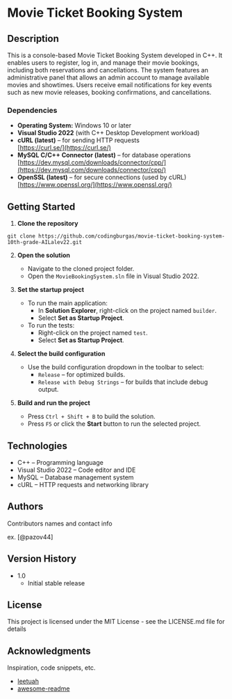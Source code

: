<h1>Movie Ticket Booking System</h1>
<p align = "center">
</p>

## Description

This is a console-based Movie Ticket Booking System developed in C++. It enables users to register, log in, and manage their movie bookings, including both reservations and cancellations. The system features an administrative panel that allows an admin account to manage available movies and showtimes. Users receive email notifications for key events such as new movie releases, booking confirmations, and cancellations.

### Dependencies

- **Operating System:** Windows 10 or later
- **Visual Studio 2022** (with C++ Desktop Development workload)
- **cURL (latest)** – for sending HTTP requests  
  [https://curl.se/](https://curl.se/)
- **MySQL C/C++ Connector (latest)** – for database operations  
  [https://dev.mysql.com/downloads/connector/cpp/](https://dev.mysql.com/downloads/connector/cpp/)
- **OpenSSL (latest)** – for secure connections (used by cURL)  
  [https://www.openssl.org/](https://www.openssl.org/)

## Getting Started

1. **Clone the repository**

```
git clone https://github.com/codingburgas/movie-ticket-booking-system-10th-grade-AILalev22.git
```

2. **Open the solution**  
   - Navigate to the cloned project folder.  
   - Open the `MovieBookingSystem.sln` file in Visual Studio 2022.

3. **Set the startup project**  
   - To run the main application:  
     - In **Solution Explorer**, right-click on the project named `builder`.  
     - Select **Set as Startup Project**.  
   - To run the tests:  
     - Right-click on the project named `test`.  
     - Select **Set as Startup Project**.

4. **Select the build configuration**  
   - Use the build configuration dropdown in the toolbar to select:  
     - `Release` – for optimized builds.  
     - `Release with Debug Strings` – for builds that include debug output.

5. **Build and run the project**  
   - Press `Ctrl + Shift + B` to build the solution.  
   - Press `F5` or click the **Start** button to run the selected project.

## Technologies

* C++ – Programming language  
* Visual Studio 2022 – Code editor and IDE  
* MySQL – Database management system  
* cURL – HTTP requests and networking library
  
## Authors

Contributors names and contact info

ex. [@pazov44]

## Version History

* 1.0
    * Initial stable release

## License

This project is licensed under the MIT License - see the LICENSE.md file for details

## Acknowledgments

Inspiration, code snippets, etc.
* [leetuah](https://github.com/LeeTuah/Effortless-Menus.git)
* [awesome-readme](https://github.com/matiassingers/awesome-readme)
